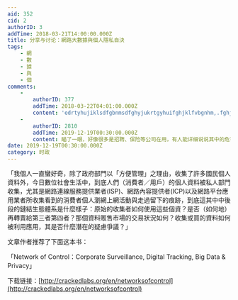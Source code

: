 ```yaml
---
aid: 352
cid: 2
authorID: 3
addTime: 2018-03-21T14:00:00.000Z
title: 分享与讨论：網路大數據與個人隱私自決
tags:
    - 網
    - 數
    - 據
    - 與
    - 個
comments:
    -
        authorID: 377
        addTime: 2018-03-22T04:01:00.000Z
        content: 'edrtyhujiklsdfgbnmsdfghyjukrtgyhuifghjklfvbgnhm,.fghjkl(乱码）'
    -
        authorID: 2810
        addTime: 2019-12-19T00:30:00.000Z
        content: 瞄了一眼，好像很多是招聘、保险等公司在用，有人能详细说说其中的危害吗？
date: 2019-12-19T00:30:00.000Z
category: 时政
---
```


「我個人一直蠻好奇，除了政府部門以「方便管理」之理由，收集了許多國民個人資料外，今日數位社會生活中，到底人們（消費者／用戶）的個人資料被私人部門收集，尤其是網路連線服務提供業者(ISP)、網路內容提供者(ICP)以及網路平台應用業者所收集看到的消費者個人瀏網上網活動與走過留下的痕跡，到底這其中中後段的鏈結生態體系是什麼樣子：原始的收集者如何使用這些個資？是否（如何地）再轉賣給第三者第四者？那個資料販售市場的交易狀況如何？收集或買的資料如何被利用應用，其是否什麼潛在的疑慮爭議？」

文章作者推荐了下面这本书：

「Network of Control：Corporate Surveillance, Digital Tracking, Big Data & Privacy」

下载链接：[http://crackedlabs.org/en/networksofcontrol](http://crackedlabs.org/en/networksofcontrol)
